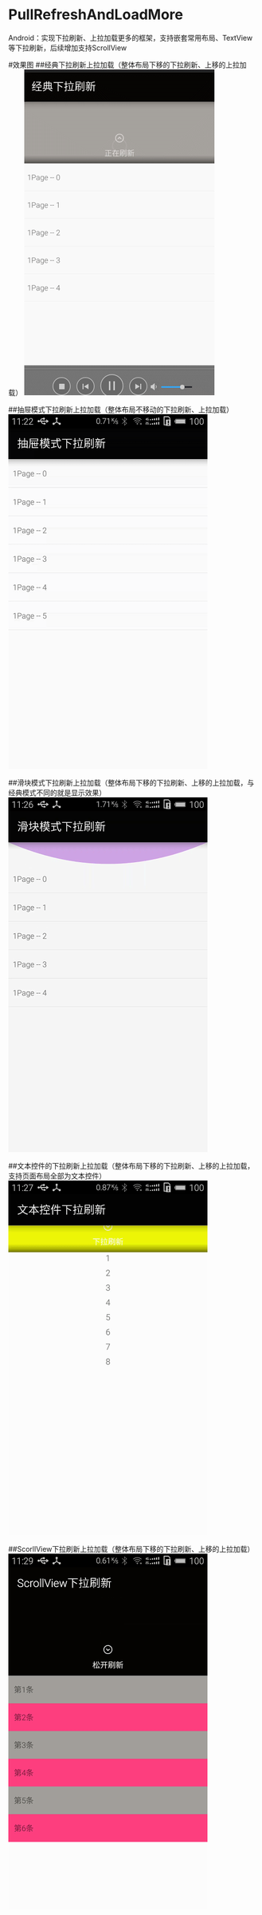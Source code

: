 # PullRefreshAndLoadMore
Android：实现下拉刷新、上拉加载更多的框架，支持嵌套常用布局、TextView等下拉刷新，后续增加支持ScrollView

#效果图
##经典下拉刷新上拉加载（整体布局下移的下拉刷新、上移的上拉加载）
![经典下拉刷新上拉加载](https://github.com/Ericsongyl/PullRefreshAndLoadMore/blob/master/gif/Gif1.gif)

##抽屉模式下拉刷新上拉加载（整体布局不移动的下拉刷新、上拉加载）
![抽屉模式下拉刷新上拉加载](https://github.com/Ericsongyl/PullRefreshAndLoadMore/blob/master/gif/GIF2.gif)

##滑块模式下拉刷新上拉加载（整体布局下移的下拉刷新、上移的上拉加载，与经典模式不同的就是显示效果）
![滑块模式下拉刷新上拉加载](https://github.com/Ericsongyl/PullRefreshAndLoadMore/blob/master/gif/GIF3.gif)

##文本控件的下拉刷新上拉加载（整体布局下移的下拉刷新、上移的上拉加载，支持页面布局全部为文本控件）
![文本控件的下拉刷新上拉加载](https://github.com/Ericsongyl/PullRefreshAndLoadMore/blob/master/gif/GIF4.gif)

##ScorllView下拉刷新上拉加载（整体布局下移的下拉刷新、上移的上拉加载）
![ScorllView下拉刷新上拉加载](https://github.com/Ericsongyl/PullRefreshAndLoadMore/blob/master/gif/GIF5.gif)
